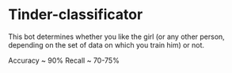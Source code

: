 # Tinder-classificator

This bot determines whether you like the girl (or any other person, depending on the set of data on which you train him) or not.

Accuracy ~ 90%
Recall ~ 70-75%
